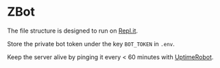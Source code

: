 # ZBot

The file structure is designed to run on [Repl.it](https://repl.it).

Store the private bot token under the key `BOT_TOKEN` in `.env`.

Keep the server alive by pinging it every < 60 minutes with [UptimeRobot](https://uptimerobot.com/).
